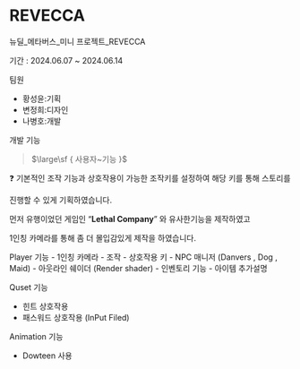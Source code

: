 # REVECCA
뉴딜_메타버스_미니 프로젝트_REVECCA

기간 : 2024.06.07 ~ 2024.06.14

팀원 
- 황성윤:기획
- 변정희:디자인
- 나병호:개발


개발 기능
> $\large\sf {
사용자~기능
}$
> 

<aside>
❓ 기본적인 조작 기능과 상호작용이 가능한 조작키를 설정하여 해당 키를 통해 스토리를

진행할 수 있게 기획하였습니다. 

먼저 유행이었던 게임인 “**Lethal Company**” 와 유사한기능을 제작하였고

1인칭 카메라를 통해 좀 더 몰입감있게 제작을 하였습니다.

</aside>
Player 기능
- 1인칭 카메라
- 조작
- 상호작용 키
- NPC 매니저 (Danvers , Dog , Maid)
- 아웃라인 쉐이더 (Render shader)
- 인벤토리 기능
- 아이템 추가설명

Quset 기능
- 힌트 상호작용 
- 패스워드 상호작용 (InPut Filed)

Animation 기능
- Dowteen 사용
